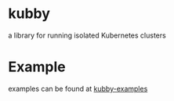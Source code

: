 # kubby
a library for running isolated Kubernetes clusters

# Example
examples can be found at [kubby-examples](https://github.com/platform-edn/kubby-examples)